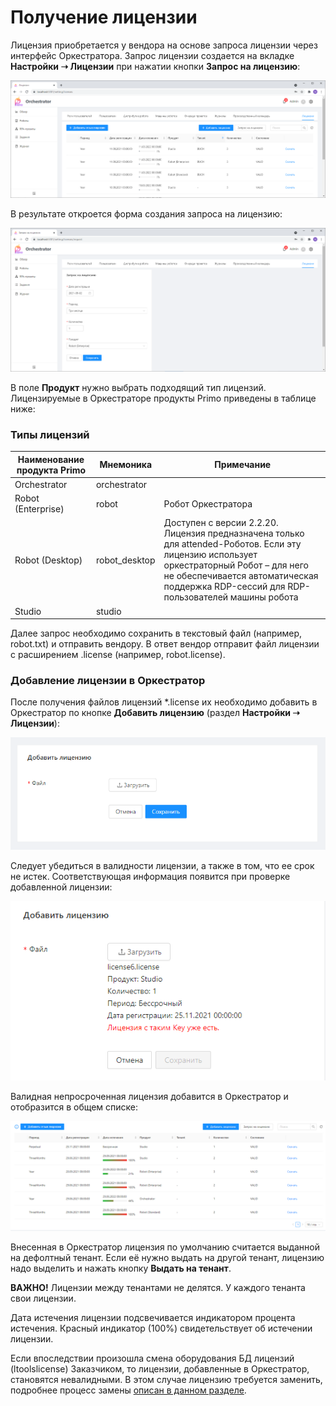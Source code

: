 # Получение лицензии

Лицензия приобретается у вендора на основе запроса лицензии через интерфейс Оркестратора. Запрос лицензии создается на вкладке **Настройки ➝ Лицензии** при нажатии кнопки **Запрос на лицензию**:

![](<../../../.gitbook/assets/0 (6)>)

В результате откроется форма создания запроса на лицензию:

![](<../../../.gitbook/assets/1 (1)>)

В поле **Продукт** нужно выбрать подходящий тип лицензий. Лицензируемые в Оркестраторе продукты Primo приведены в таблице ниже:

### Типы лицензий

| Наименование продукта Primo | Мнемоника    | Примечание               |
| -------------- | ------ | ------------------------------------------ |
| Orchestrator    | orchestrator |                           |
| Robot (Enterprise) | robot | Робот Оркестратора                   |
| Robot (Desktop)  | robot_desktop | Доступен с версии 2.2.20. Лицензия предназначена только для attended-Роботов. Если эту лицензию использует оркестраторный Робот – для него не обеспечивается автоматическая поддержка RDP-сессий для RDP-пользователей машины робота |
| Studio           | studio |                        |

Далее запрос необходимо сохранить в текстовый файл (например, robot.txt) и отправить вендору. В ответ вендор отправит файл лицензии с расширением .license (например, robot.license).

### Добавление лицензии в Оркестратор

После получения файлов лицензий \*.license их необходимо добавить в Оркестратор по кнопке **Добавить лицензию** (раздел **Настройки ➝ Лицензии**):

![](../../../.gitbook/assets/2)

Следует убедиться в валидности лицензии, а также в том, что ее срок не истек. Соответствующая информация появится при проверке добавленной лицензии:

![](../../../.gitbook/assets/3)

Валидная непросроченная лицензия добавится в Оркестратор и отобразится в общем списке:

![](<../../../.gitbook/assets/4 (1)>)

Внесенная в Оркестратор лицензия по умолчанию считается выданной на дефолтный тенант. Если её нужно выдать на другой тенант, лицензию надо выделить и нажать кнопку **Выдать на тенант**.

**ВАЖНО!** Лицензии между тенантами не делятся. У каждого тенанта свои лицензии.

Дата истечения лицензии подсвечивается индикатором процента истечения. Красный индикатор (100%) свидетельствует об истечении лицензии.

Если впоследствии произошла смена оборудования БД лицензий (ltoolslicense) Заказчиком, то лицензии, добавленные в Оркестратор, становятся невалидными. В этом случае лицензию требуется заменить, подробнее процесс замены [описан в данном разделе](https://docs.primo-rpa.ru/primo-rpa/orchestrator/settings/licensing/change-license).

